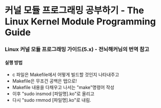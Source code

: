 # 커널 모듈 프로그래밍 공부하기 - The Linux Kernel Module Programming Guide

### Linux 커널 모듈 프로그래밍 가이드(5.x) - 전뇌해커님의 번역 참고



#### 실행 방법

  +  c 파일은 Makefile에서 어떻게 빌드할 것인지 나타내주고
  +  Makefile은 무조건 공백은 탭으로!
  +  Makefile 내용을 다채우고 나서는 "make"명령어 작성
  +  이후 "sudo insmod [파일명].ko"로 올리고
  +  다시 "sudo rmmod [파일명].ko"로 내림.
